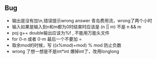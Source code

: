## Bug
+ 输出是没有加\n,错误提示wrong answer  青岛费用流，wrong了两个小时
+ 输入如果是输入到n和m都为0时结束时应该是 (n || m)  不是 n && m
+ poj g++ double输出应该为%f , 不能用万能头文件
+ for 0-n 或者 0-m  最后一个不要加 = 
+ 取余mod的时候，写  ((x%mod)+mod) % mod  防止负数
+ wrong 了想一想是不是int*int 爆掉int了，改用longlong
